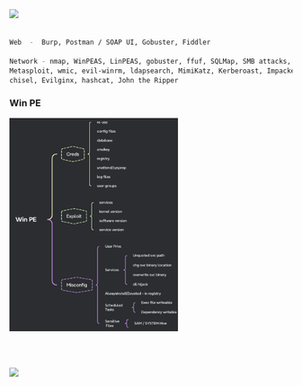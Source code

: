
<img src=https://github.com/sny7er/sny7er/assets/120743732/e0a04989-27d5-41d8-9801-4dd9a72eea31 width=500>

<br />
<br />



```bash
Web  -  Burp, Postman / SOAP UI, Gobuster, Fiddler

Network - nmap, WinPEAS, LinPEAS, gobuster, ffuf, SQLMap, SMB attacks, CrackMapExec, psexec, Responder,
Metasploit, wmic, evil-winrm, ldapsearch, MimiKatz, Kerberoast, Impacket, Bloodhound, PTH, proxychains,
chisel, Evilginx, hashcat, John the Ripper

```

### Win PE
<img src=https://github.com/sny7er/sny7er/blob/main/WinPE_mindmap.jpg width=300>



<br /><br />

<img src="https://i.giphy.com/media/v1.Y2lkPTc5MGI3NjExYmJxd2h3MTMzOG92ZmFnNXNqb2s5OWh2M2w1dzR1aDh0MGZyN3UwciZlcD12MV9pbnRlcm5hbF9naWZfYnlfaWQmY3Q9Zw/hWdFMULfGxXScOsG0X/giphy.gif" width="400">


